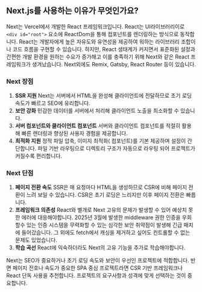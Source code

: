 ## Next.js를 사용하는 이유가 무엇인가요?

Next는 Vercel에서 개발한 React 프레임워크입니다.
React는 UI라이브러리이로 `<div id="root">` 요소에 ReactDom을 통해 컴포넌트를 렌더링하는 방식으로 동작합니다.
React는 개발자에게 높은 자유도와 유연성을 제공하여 워하는 라이브러리 조합이나 코드 흐름을 구현할 수 있습니다.
하지만, React 생태계가 커지면서 표준화된 설정과 간편한 개발 환경을 원하는 수요가 증가해고 이를 충족하기 위해 Next와 같은 React 프레임워크가 생겨났습니다.
Next외에도 Remix, Gatsby, React Router 등이 있습니다.

### Next 장점

1. **SSR 지원**
   Next는 서버에서 HTML을 완성해 클라이언트에 전달하므로 초기 로딩 속도가 빠르고 SEO에 유리합니다.
2. **보안 강화**
   민감한 데이터를 서버에서 처리해 클라이언트 노출을 최소화할 수 있습니다.
3. **서버 컴포넌트와 클라이언트 컴포넌트**
   서버와 클라이언트 컴포넌트를 적절히 활용해 빠른 렌더링과 향상된 사용자 경험을 제공합니다.
4. **최적화 지원**
   정적 파일 압축, 이미지 최적화(<Image> 컴포넌트)를 기본 제공하며 설정이 간단합니다.
   파일 기반 라우팅으로 디렉토리 구조가 자동으로 라우팅 되어 프로젝트가 커질수록 편리합니다.

### Next 단점

1. **페이지 전환 속도**
   SSR은 매 요청마다 HTML을 생성하므로 CSR에 비해 페이지 전환이 느려 보일 수 있습니다. CSR은 초기 로딩은 느리지만 이후 페이지 전환은 빠릅니다.
2. **프레임워크 의존성**
   React와 별개로 Next 고유의 문제가 발생할 수 있어 예상치 못한 에러에 대응해야합니다.
   2025년 3월에 발생한 middleware 권한 인증을 우회할수 있는 인증 시스템을 무력화할 수 있는 심각한 보안 취약점이 발생해 긴급 패치에 들어갔습니다.
   그 외에도 fetch에서 캐싱을 제거하고 싶어도 컨트롤할 수 없는 문제도 있었습니다.
3. **학습 곡선**
   React에 익숙하더라도 Next의 고유 기능을 추가로 학습해야합니다.

Next는 SEO가 중요하거나 초기 로딩 속도와 보안이 우선인 프로젝트에 적합합니다.
반면 페이지 전호나 속도가 중요한 SPA 중심 프로젝트라면 CSR 기반 프레임워크나 React 단독 사용을 추천합니다.
프로젝트의 요구사항과 성격에 맞게 선택하는 것이 중요합니다.
